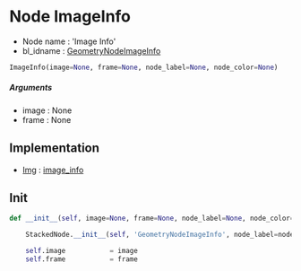 # Node ImageInfo

- Node name : 'Image Info'
- bl_idname : [GeometryNodeImageInfo](https://docs.blender.org/api/current/bpy.types.GeometryNodeImageInfo.html)


``` python
ImageInfo(image=None, frame=None, node_label=None, node_color=None)
```
##### Arguments

- image : None
- frame : None

## Implementation

- [Img](/docs/GeoNodes/Img.md) : [image_info](/docs/GeoNodes/Img.md#image_info)

## Init

``` python
def __init__(self, image=None, frame=None, node_label=None, node_color=None):

    StackedNode.__init__(self, 'GeometryNodeImageInfo', node_label=node_label, node_color=node_color)

    self.image           = image
    self.frame           = frame
```
